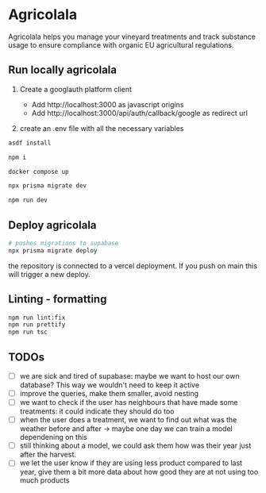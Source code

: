 

# Agricolala
Agricolala helps you manage your vineyard treatments and track substance usage to ensure compliance with organic EU agricultural regulations.

## Run locally agricolala

1. Create a googlauth platform client
    - Add http://localhost:3000 as javascript origins
    - Add http://localhost:3000/api/auth/callback/google as redirect url

2. create an .env file with all the necessary variables


```bash
asdf install

npm i

docker compose up

npx prisma migrate dev

npm run dev
```

## Deploy agricolala

```bash
# pushes migrations to supabase
npx prisma migrate deploy
```

the repository is connected to a vercel deployment. If you push on main this will trigger a new deploy.

## Linting - formatting

```bash
npm run lint:fix
npm run prettify
npm run tsc
```


## TODOs
- [ ] we are sick and tired of supabase: maybe we want to host our own database? This way we wouldn't need to keep it active
- [ ] improve the queries, make them smaller, avoid nesting
- [ ] we want to check if the user has neighbours that have made some treatments: it could indicate they should do too
- [ ] when the user does a treatment, we want to find out what was the weather before and after -> maybe one day we can train a model dependening on this
- [ ] still thinking about a model, we could ask them how was their year just after the harvest.
- [ ] we let the user know if they are using less product compared to last year, give them a bit more data about how good they are at not using too much products